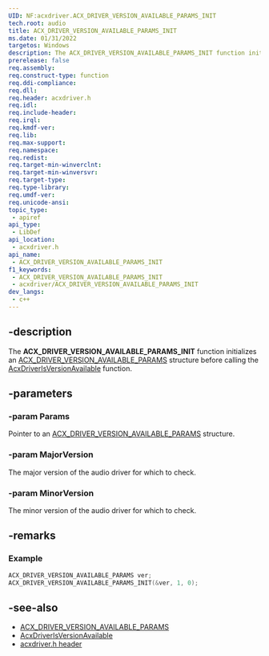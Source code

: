 ```yaml
---
UID: NF:acxdriver.ACX_DRIVER_VERSION_AVAILABLE_PARAMS_INIT
tech.root: audio
title: ACX_DRIVER_VERSION_AVAILABLE_PARAMS_INIT
ms.date: 01/31/2022
targetos: Windows
description: The ACX_DRIVER_VERSION_AVAILABLE_PARAMS_INIT function initializes an ACX_DRIVER_VERSION_AVAILABLE_PARAMS structure before calling the AcxDriverIsVersionAvailable function.
prerelease: false
req.assembly: 
req.construct-type: function
req.ddi-compliance: 
req.dll: 
req.header: acxdriver.h
req.idl: 
req.include-header: 
req.irql: 
req.kmdf-ver: 
req.lib: 
req.max-support: 
req.namespace: 
req.redist: 
req.target-min-winverclnt: 
req.target-min-winversvr: 
req.target-type: 
req.type-library: 
req.umdf-ver: 
req.unicode-ansi: 
topic_type:
 - apiref
api_type:
 - LibDef
api_location:
 - acxdriver.h
api_name:
 - ACX_DRIVER_VERSION_AVAILABLE_PARAMS_INIT
f1_keywords:
 - ACX_DRIVER_VERSION_AVAILABLE_PARAMS_INIT
 - acxdriver/ACX_DRIVER_VERSION_AVAILABLE_PARAMS_INIT
dev_langs:
 - c++
---
```


## -description

The **ACX_DRIVER_VERSION_AVAILABLE_PARAMS_INIT** function initializes an [ACX_DRIVER_VERSION_AVAILABLE_PARAMS](ns-acxdriver-acx_driver_version_available_params.md) structure before calling the [AcxDriverIsVersionAvailable](nf-acxdriver-acxdriverisversionavailable.md) function.

## -parameters

### -param Params

Pointer to an [ACX_DRIVER_VERSION_AVAILABLE_PARAMS](ns-acxdriver-acx_driver_version_available_params.md) structure.

### -param MajorVersion

The major version of the audio driver for which to check.

### -param MinorVersion

The minor version of the audio driver for which to check.

## -remarks

### Example

```cpp
ACX_DRIVER_VERSION_AVAILABLE_PARAMS ver;
ACX_DRIVER_VERSION_AVAILABLE_PARAMS_INIT(&ver, 1, 0);
```

## -see-also

* [ACX_DRIVER_VERSION_AVAILABLE_PARAMS](ns-acxdriver-acx_driver_version_available_params.md)
* [AcxDriverIsVersionAvailable](nf-acxdriver-acxdriverisversionavailable.md)
* [acxdriver.h header](index.md)

